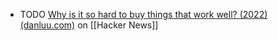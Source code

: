 - TODO [Why is it so hard to buy things that work well? (2022) (danluu.com)](https://news.ycombinator.com/item?id=42430450) on [[Hacker News]]
